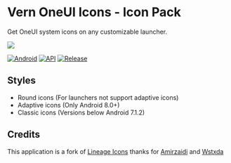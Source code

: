 # Vern OneUI Icons - Icon Pack
Get OneUI system icons on any customizable launcher.

![](https://i.ibb.co/w62Y7Y8/banner.png)

[![Android](https://img.shields.io/badge/Platform-Android-green.svg?style=flat-square)](https://www.android.com) [![API](https://img.shields.io/badge/API-21%2B-orange.svg?logo=android&style=flat-square)](https://developer.android.com/studio/releases/platforms) [![Release](https://img.shields.io/github/v/release/WSTxda/Lineage-Icons?style=flat-square)](https://github.com/KuatoDev/OneUI-Icons/releases/)

## Styles
- Round icons (For launchers not support adaptive icons)
- Adaptive icons (Only Android 8.0+)
- Classic icons (Versions below Android 7.1.2)

## Credits
This application is a fork of [Lineage Icons](https://github.com/WSTxda/Lineage-Icons) thanks for [Amirzaidi](https://github.com/amirzaidi) and [Wstxda](https://github.com/WSTxda)
